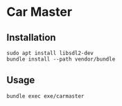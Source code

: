 # Car Master

## Installation

```
sudo apt install libsdl2-dev
bundle install --path vendor/bundle
```

## Usage

```
bundle exec exe/carmaster
```

